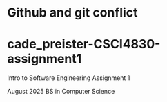# Github and git conflict
# cade_preister-CSCI4830-assignment1
Intro to Software Engineering Assignment 1

August 2025
BS in Computer Science
